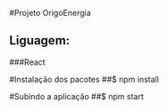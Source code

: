 #Projeto OrigoEnergia

## Liguagem:
###React

#Instalação dos pacotes
##$ npm install

#Subindo a aplicação
##$ npm start


